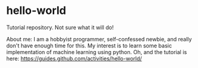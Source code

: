 # hello-world
Tutorial repository. Not sure what it will do!

About me: I am a hobbyist programmer, self-confessed newbie, and really don't have enough time for this. My interest is to learn some basic implementation of machine learning using python. 
Oh, and the tutorial is here:
https://guides.github.com/activities/hello-world/
